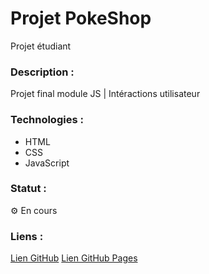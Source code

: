# Projet PokeShop
Projet étudiant

### Description :
Projet final module JS | Intéractions utilisateur

### Technologies :
* HTML
* CSS
* JavaScript

### Statut :
⚙️ En cours

### Liens :
[Lien GitHub](https://github.com/MarquesThomasCoding/ecommerce-pokemon)
[Lien GitHub Pages](https://marquesthomascoding.github.io/ecommerce-pokemon)

